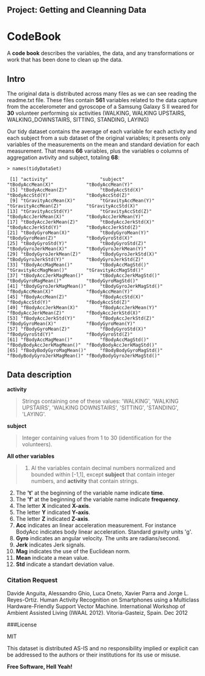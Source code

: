 Project: Getting and Cleanning Data
-----------------------------------  

CodeBook
========

A **code book** describes the variables, the data, and any transformations or work that has been done to clean up the data.

Intro
-----

The original data is distributed across many files as we can see reading the readme.txt file. These files contain **561** variables related to the data capture from the accelerometer and gyroscope of a Samsung Galaxy S II weared for **30** volunteer performing six activities (WALKING, WALKING UPSTAIRS, WALKING_DOWNSTAIRS, SITTING, STANDING, LAYING)

Our tidy dataset contains the average of each variable for each activity and each subject from a sub dataset of the original variables; it presents only variables of the measurements on the mean and standard deviation for each measurement. That means **66** variables, plus the variables o columns of aggregation avtivity and subject, totaling **68**:
```
> names(tidyDataSet)
```
```
 [1] "activity"                   "subject"                    "tBodyAccMean(X)"            "tBodyAccMean(Y)"           
 [5] "tBodyAccMean(Z)"            "tBodyAccStd(X)"             "tBodyAccStd(Y)"             "tBodyAccStd(Z)"            
 [9] "tGravityAccMean(X)"         "tGravityAccMean(Y)"         "tGravityAccMean(Z)"         "tGravityAccStd(X)"         
[13] "tGravityAccStd(Y)"          "tGravityAccStd(Z)"          "tBodyAccJerkMean(X)"        "tBodyAccJerkMean(Y)"       
[17] "tBodyAccJerkMean(Z)"        "tBodyAccJerkStd(X)"         "tBodyAccJerkStd(Y)"         "tBodyAccJerkStd(Z)"        
[21] "tBodyGyroMean(X)"           "tBodyGyroMean(Y)"           "tBodyGyroMean(Z)"           "tBodyGyroStd(X)"           
[25] "tBodyGyroStd(Y)"            "tBodyGyroStd(Z)"            "tBodyGyroJerkMean(X)"       "tBodyGyroJerkMean(Y)"      
[29] "tBodyGyroJerkMean(Z)"       "tBodyGyroJerkStd(X)"        "tBodyGyroJerkStd(Y)"        "tBodyGyroJerkStd(Z)"       
[33] "tBodyAccMagMean()"          "tBodyAccMagStd()"           "tGravityAccMagMean()"       "tGravityAccMagStd()"       
[37] "tBodyAccJerkMagMean()"      "tBodyAccJerkMagStd()"       "tBodyGyroMagMean()"         "tBodyGyroMagStd()"         
[41] "tBodyGyroJerkMagMean()"     "tBodyGyroJerkMagStd()"      "fBodyAccMean(X)"            "fBodyAccMean(Y)"           
[45] "fBodyAccMean(Z)"            "fBodyAccStd(X)"             "fBodyAccStd(Y)"             "fBodyAccStd(Z)"            
[49] "fBodyAccJerkMean(X)"        "fBodyAccJerkMean(Y)"        "fBodyAccJerkMean(Z)"        "fBodyAccJerkStd(X)"        
[53] "fBodyAccJerkStd(Y)"         "fBodyAccJerkStd(Z)"         "fBodyGyroMean(X)"           "fBodyGyroMean(Y)"          
[57] "fBodyGyroMean(Z)"           "fBodyGyroStd(X)"            "fBodyGyroStd(Y)"            "fBodyGyroStd(Z)"           
[61] "fBodyAccMagMean()"          "fBodyAccMagStd()"           "fBodyBodyAccJerkMagMean()"  "fBodyBodyAccJerkMagStd()"  
[65] "fBodyBodyGyroMagMean()"     "fBodyBodyGyroMagStd()"      "fBodyBodyGyroJerkMagMean()" "fBodyBodyGyroJerkMagStd()" 
```  
Data description
----------------  

**activity**
> Strings containing one of these values: 'WALKING', 'WALKING UPSTAIRS', 'WALKING DOWNSTAIRS', 'SITTING', 'STANDING', 'LAYING'.  

**subject**
> Integer containing values from 1 to 30 (identification for the volunteers).  

**All other variables**  
   
>1. Al the variables contain decimal numbers normalized and bounded within [-1,1], except **subject** that contain integer numbers, and **activity** that contain strings.  
2. The **'t'** at the beginning of the variable name indicate **time**.  
3. The **'f'** at the beginning of the variable name indicate **frequency**.  
4. The letter **X** indicated **X-axis**.
5. The letter **Y** indicated **Y-axis**.  
6. The letter **Z** indicated **Z-axis**.  
7. **Acc** indicates an linear acceleration measurement. For instance BodyAcc indicates body linear acceleration. Standard gravity units 'g'.
8. **Gyro** indicates an angular velocity. The units are radians/second.
9. **Jerk** indicates Jerk signals.
10. **Mag** indicates the use of the Euclidean norm.
11. **Mean** indicate a mean value.  
12. **Std** indicate a standart deviation value.

### Citation Request

Davide Anguita, Alessandro Ghio, Luca Oneto, Xavier Parra and Jorge L. Reyes-Ortiz. Human Activity Recognition on Smartphones using a Multiclass Hardware-Friendly Support Vector Machine. International Workshop of Ambient Assisted Living (IWAAL 2012). Vitoria-Gasteiz, Spain. Dec 2012

###License

MIT  

This dataset is distributed AS-IS and no responsibility implied or explicit can be addressed to the authors or their institutions for its use or misuse.

**Free Software, Hell Yeah!**

